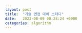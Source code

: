 ```yaml
---
layout: post
title:  "기술 면접 대비 스터디"
date:   2023-08-09 00:28:24 +0900
categories: algorithm
---
```


